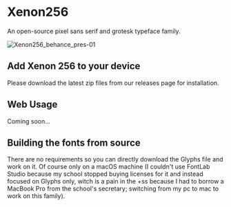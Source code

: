 # Xenon256
An open-source pixel sans serif and grotesk typeface family.

![Xenon256_behance_pres-01](https://user-images.githubusercontent.com/48329074/146239601-d32c69b5-a69e-433d-8ad1-5299bb126326.png)

## Add Xenon 256 to your device
Please download the latest zip files from our releases page for installation.

## Web Usage
Coming soon...

## Building the fonts from source
There are no requirements so you can directly download the Glyphs file and work on it. Of course only on a macOS machine (I couldn't use FontLab Studio because my school stopped buying licenses for it and instead focused on Glyphs only, witch is a pain in the +ss because I had to borrow a MacBook Pro from the school's secretary; switching from my pc to mac to work on this family).

